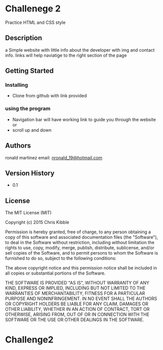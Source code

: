 # Challenege 2

Practice HTML and CSS style

## Description

a Simple website with little info about the developer with img and contact info. 
links will help naviatige to the right section of the page

## Getting Started



### Installing

* Clone from github with link provided


### using the program

* Navigation bar will have working link to guide you through the website
or
*  scroll up and down


## Authors

ronald martinez 
email: nronald_19@hotmail.com



## Version History

* 0.1
   

## License

The MIT License (MIT)

Copyright (c) 2015 Chris Kibble

Permission is hereby granted, free of charge, to any person obtaining a copy of this software and associated documentation files (the "Software"), to deal in the Software without restriction, including without limitation the rights to use, copy, modify, merge, publish, distribute, sublicense, and/or sell copies of the Software, and to permit persons to whom the Software is furnished to do so, subject to the following conditions:

The above copyright notice and this permission notice shall be included in all copies or substantial portions of the Software.

THE SOFTWARE IS PROVIDED "AS IS", WITHOUT WARRANTY OF ANY KIND, EXPRESS OR IMPLIED, INCLUDING BUT NOT LIMITED TO THE WARRANTIES OF MERCHANTABILITY, FITNESS FOR A PARTICULAR PURPOSE AND NONINFRINGEMENT. IN NO EVENT SHALL THE AUTHORS OR COPYRIGHT HOLDERS BE LIABLE FOR ANY CLAIM, DAMAGES OR OTHER LIABILITY, WHETHER IN AN ACTION OF CONTRACT, TORT OR OTHERWISE, ARISING FROM, OUT OF OR IN CONNECTION WITH THE SOFTWARE OR THE USE OR OTHER DEALINGS IN THE SOFTWARE.
# Challenge2
